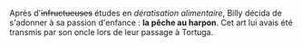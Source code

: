 
Après d'~~infructueuses~~ études en *dératisation alimentaire*, Billy décida de s'adonner à sa passion d'enfance : **la pêche au harpon**. Cet art lui avais été transmis par son oncle lors de leur passage à Tortuga. 
